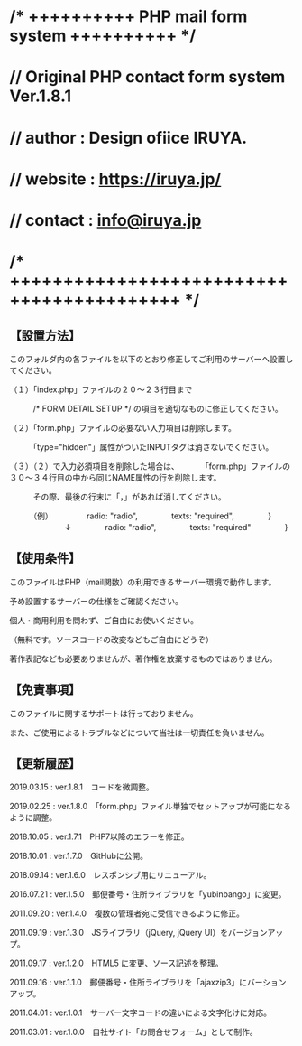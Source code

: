 
# /* ++++++++++ PHP mail form system ++++++++++ */

# // Original PHP contact form system Ver.1.8.1

# // author :  Design ofiice IRUYA.
# // website : https://iruya.jp/
# // contact : info@iruya.jp

# /* ++++++++++++++++++++++++++++++++++++++++++ */


## 【設置方法】

このフォルダ内の各ファイルを以下のとおり修正してご利用のサーバーへ設置してください。

（１）「index.php」ファイルの２０〜２３行目まで

　　　/* FORM DETAIL SETUP */ の項目を適切なものに修正してください。

（２）「form.php」ファイルの必要ない入力項目は削除します。

　　　「type="hidden"」属性がついたINPUTタグは消さないでください。

（３）（２）で入力必須項目を削除した場合は、
　　　「form.php」ファイルの３０〜３４行目の中から同じNAME属性の行を削除します。

　　　その際、最後の行末に「，」があれば消してください。

　　　（例）
　　　　radio: "radio",
　　　　texts: "required",
　　　　}
	　　　　　　　↓
　　　　radio: "radio",
　　　　texts: "required"
　　　　}


## 【使用条件】

このファイルはPHP（mail関数）の利用できるサーバー環境で動作します。

予め設置するサーバーの仕様をご確認ください。

個人・商用利用を問わず、ご自由にお使いください。

（無料です。ソースコードの改変などもご自由にどうぞ）

著作表記なども必要ありませんが、著作権を放棄するものではありません。


## 【免責事項】

このファイルに関するサポートは行っておりません。

また、ご使用によるトラブルなどについて当社は一切責任を負いません。


## 【更新履歴】

2019.03.15 : ver.1.8.1　コードを微調整。

2019.02.25 : ver.1.8.0　「form.php」ファイル単独でセットアップが可能になるように調整。

2018.10.05 : ver.1.7.1　PHP7以降のエラーを修正。

2018.10.01 : ver.1.7.0　GitHubに公開。

2018.09.14 : ver.1.6.0　レスポンシブ用にリニューアル。

2016.07.21 : ver.1.5.0　郵便番号・住所ライブラリを「yubinbango」に変更。

2011.09.20 : ver.1.4.0　複数の管理者宛に受信できるように修正。

2011.09.19 : ver.1.3.0　JSライブラリ（jQuery, jQuery UI）をバージョンアップ。

2011.09.17 : ver.1.2.0　HTML5 に変更、ソース記述を整理。

2011.09.16 : ver.1.1.0　郵便番号・住所ライブラリを「ajaxzip3」にバーションアップ。

2011.04.01 : ver.1.0.1　サーバー文字コードの違いによる文字化けに対応。

2011.03.01 : ver.1.0.0　自社サイト「お問合せフォーム」として制作。
